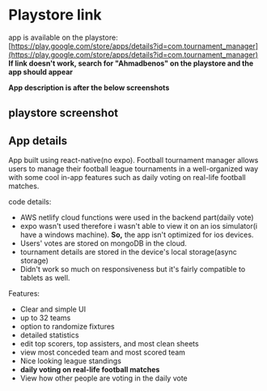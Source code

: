 # Playstore link
app is available on the playstore: [https://play.google.com/store/apps/details?id=com.tournament_manager](https://play.google.com/store/apps/details?id=com.tournament_manager)
**If link doesn't work, search for "Ahmadbenos" on the playstore and the app should appear**

**App description is after the below screenshots**
## playstore screenshot

## App details
App built using react-native(no expo).
Football tournament manager allows users to manage their football league tournaments in a well-organized way with some cool in-app features such as daily voting on real-life football matches.

code details:
 - AWS netlify cloud functions were used in the backend part(daily vote)
 - expo wasn't used therefore i wasn't able to view it on an ios simulator(i have a windows machine). **So,** the app isn't optimized for ios devices.
 - Users' votes are stored on mongoDB in the cloud.
 -  tournament details are stored in the device's local storage(async storage)
 - Didn't work so much on responsiveness but it's fairly compatible to tablets as well.

Features:
 - Clear and simple UI
 - up to 32 teams
 - option to randomize fixtures
 - detailed statistics
 - edit top scorers, top assisters, and most clean sheets
 - view most conceded team and most scored team
 - Nice looking league standings
 - **daily voting on real-life football matches**
 - View how other people are voting in the daily vote
